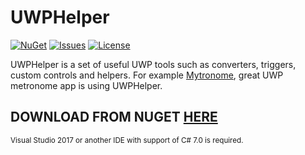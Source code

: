 # UWPHelper
[![NuGet](https://img.shields.io/nuget/v/UWPHelper.svg)](https://www.nuget.org/packages/UWPHelper/)
[![Issues](https://img.shields.io/github/issues/bramborman/UWPHelper.svg)](https://github.com/bramborman/UWPHelper/issues)
[![License](https://img.shields.io/badge/license-MIT-blue.svg)](LICENSE.md)

UWPHelper is a set of useful UWP tools such as converters, triggers, custom controls and helpers. For example [Mytronome][1], great UWP metronome app is using UWPHelper.

## DOWNLOAD FROM NUGET [HERE][2]

<sub>Visual Studio 2017 or another IDE with support of C# 7.0 is required.</sub>

[1]: https://www.microsoft.com/store/apps/9nblggh4r69s
[2]: https://www.nuget.org/packages/UWPHelper/